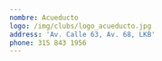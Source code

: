 ```yaml
---
nombre: Acueducto
logo: /img/clubs/logo_acueducto.jpg
address: 'Av. Calle 63, Av. 68, LKB'
phone: 315 843 1956
---
```


